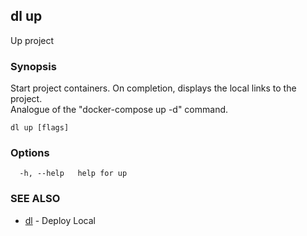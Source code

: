 ## dl up

Up project

### Synopsis

Start project containers. On completion, displays the local links to the project.  
Analogue of the "docker-compose up -d" command.

```
dl up [flags]
```

### Options

```
  -h, --help   help for up
```

### SEE ALSO

* [dl](dl.md)	 - Deploy Local

